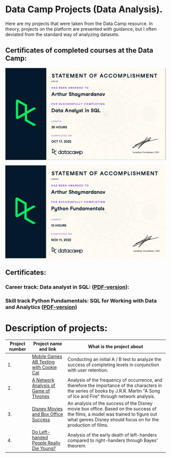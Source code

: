 # Data Camp Projects (Data Analysis).
Here are my projects that were taken from the Data Camp resource. In theory, projects on the platform are presented with guidance, but I often deviated from the standard way of analyzing datasets.

## Certificates of completed courses at the Data Camp:
![Completed career track Data Analyst in SQL](/DC_SQL.jpg)

![Completed skill track Python Fundamentals](/DC_Python.jpg)

## Certificates:

### Career track: Data analyst in SQL: ([PDF-version](certificates/DC_DA_SQL.pdf)):

### Skill track Python Fundamentals: SQL for Working with Data and Analytics ([PDF-version](certificates/DC_Python_fundamentals.pdf))

# Description of projects:
| Project number| Project name and link | What is the project about                                                     |
|---------------|-------------------|------------------------------------------------------------------|
|1.             | [Mobile Games AB Testing with Cookie Cat](https://nbviewer.org/github/Gobberz/Data-Camp-Projects-Data-Analysis-/blob/main/Mobile%20Games%20AB%20Testing%20with%20Cookie%20Cat/Mobile%20Games%20AB%20Testing%20with%20Cookie%20Cat.ipynb)|Conducting an initial A / B test to analyze the success of completing levels in conjunction with user retention.
|2.             | [A Network Analysis of Game of Thrones](https://nbviewer.org/github/Gobberz/Data-Camp-Projects-Data-Analysis-/blob/main/A%20Network%20Analysis%20of%20Game%20of%20Thrones/Network%20analysis%20GoT.ipynb)| Analysis of the frequency of occurrence, and therefore the importance of the characters in the series of books by J.R.R. Martin "A Song of Ice and Fire" through network analysis.
|3.             | [Disney Movies and Box Office Success](https://nbviewer.org/github/Gobberz/Data-Camp-Projects-Data-Analysis-/blob/main/Disney%20Movies%20and%20Box%20Office%20Success/Disney_box_office.ipynb)| An analysis of the success of the Disney movie box office. Based on the success of the films, a model was trained to figure out what genres Disney should focus on for the production of films.
|4.             |[Do Left-handed People Really Die Young?](https://nbviewer.org/github/Gobberz/Data-Camp-Projects-Data-Analysis-/blob/fab5e428b87d04f88f4e8591ae1fc3a87da9ad60/Do%20Left-handed%20People%20Really%20Die%20Young%3F/Left-Handed%20death.ipynb#stage_6)|Analysis of the early death of left-handers compared to right-handers through Bayes' theorem.
